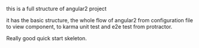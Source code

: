 this is a full structure of angular2 project

it has the basic structure, the whole flow of angular2 from configuration file to view component, to karma unit test and e2e test from  protractor.


Really good quick start skeleton.


